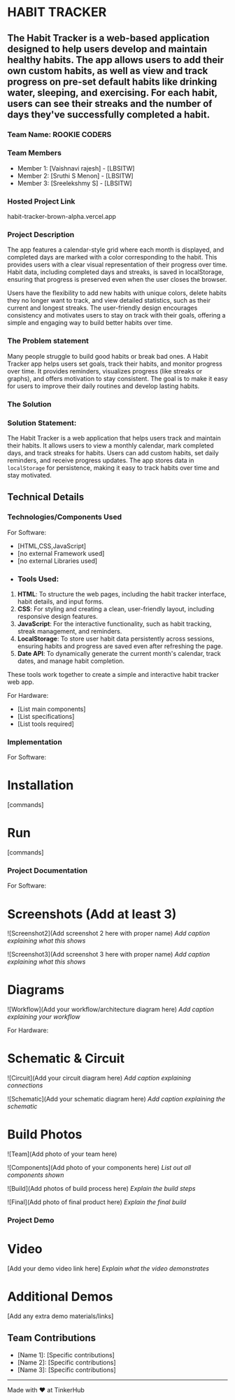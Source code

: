 # HABIT TRACKER


## The Habit Tracker is a web-based application designed to help users develop and maintain healthy habits. The app allows users to add their own custom habits, as well as view and track progress on pre-set default habits like drinking water, sleeping, and exercising. For each habit, users can see their streaks and the number of days they've successfully completed a habit.


### Team Name: ROOKIE CODERS


### Team Members
- Member 1: [Vaishnavi rajesh] - [LBSITW]
- Member 2: [Sruthi S Menon] - [LBSITW]
- Member 3: [Sreelekshmy S] - [LBSITW]

### Hosted Project Link
habit-tracker-brown-alpha.vercel.app

### Project Description
The app features a calendar-style grid where each month is displayed, and completed days are marked with a color corresponding to the habit. This provides users with a clear visual representation of their progress over time. Habit data, including completed days and streaks, is saved in localStorage, ensuring that progress is preserved even when the user closes the browser.

Users have the flexibility to add new habits with unique colors, delete habits they no longer want to track, and view detailed statistics, such as their current and longest streaks. The user-friendly design encourages consistency and motivates users to stay on track with their goals, offering a simple and engaging way to build better habits over time.


### The Problem statement
Many people struggle to build good habits or break bad ones. A Habit Tracker app helps users set goals, track their habits, and monitor progress over time. It provides reminders, visualizes progress (like streaks or graphs), and offers motivation to stay consistent. The goal is to make it easy for users to improve their daily routines and develop lasting habits.





### The Solution
### Solution Statement:

The Habit Tracker is a web application that helps users track and maintain their habits. It allows users to view a monthly calendar, mark completed days, and track streaks for habits. Users can add custom habits, set daily reminders, and receive progress updates. The app stores data in `localStorage` for persistence, making it easy to track habits over time and stay motivated.

## Technical Details
### Technologies/Components Used
For Software:
- [HTML,CSS,JavaScript]
- [no external Framework used]
- [no external Libraries used]
- ### Tools Used:

1. **HTML**: To structure the web pages, including the habit tracker interface, habit details, and input forms.
2. **CSS**: For styling and creating a clean, user-friendly layout, including responsive design features.
3. **JavaScript**: For the interactive functionality, such as habit tracking, streak management, and reminders.
4. **LocalStorage**: To store user habit data persistently across sessions, ensuring habits and progress are saved even after refreshing the page.
5. **Date API**: To dynamically generate the current month's calendar, track dates, and manage habit completion.

These tools work together to create a simple and interactive habit tracker web app.

For Hardware:
- [List main components]
- [List specifications]
- [List tools required]

### Implementation
For Software:
# Installation
[commands]

# Run
[commands]

### Project Documentation
For Software:

# Screenshots (Add at least 3)


![Screenshot2](Add screenshot 2 here with proper name)
*Add caption explaining what this shows*

![Screenshot3](Add screenshot 3 here with proper name)
*Add caption explaining what this shows*

# Diagrams
![Workflow](Add your workflow/architecture diagram here)
*Add caption explaining your workflow*

For Hardware:

# Schematic & Circuit
![Circuit](Add your circuit diagram here)
*Add caption explaining connections*

![Schematic](Add your schematic diagram here)
*Add caption explaining the schematic*

# Build Photos
![Team](Add photo of your team here)


![Components](Add photo of your components here)
*List out all components shown*

![Build](Add photos of build process here)
*Explain the build steps*

![Final](Add photo of final product here)
*Explain the final build*

### Project Demo
# Video
[Add your demo video link here]
*Explain what the video demonstrates*

# Additional Demos
[Add any extra demo materials/links]

## Team Contributions
- [Name 1]: [Specific contributions]
- [Name 2]: [Specific contributions]
- [Name 3]: [Specific contributions]

---
Made with ❤️ at TinkerHub
